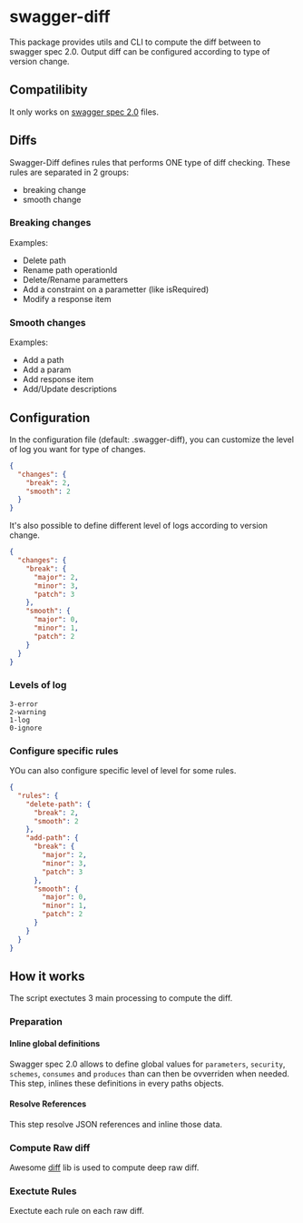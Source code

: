 # swagger-diff

This package provides utils and CLI to compute the diff between to swagger spec 2.0. Output diff can be configured according to type of version change.


## Compatilibity

It only works on [swagger spec 2.0](https://github.com/swagger-api/swagger-spec/blob/master/versions/2.0.md) files.


## Diffs
Swagger-Diff defines rules that performs ONE type of diff checking. These rules are separated in 2 groups:
- breaking change
- smooth change

### Breaking changes
Examples:
- Delete path
- Rename path operationId
- Delete/Rename parametters
- Add a constraint on a parametter (like isRequired)
- Modify a response item

### Smooth changes
Examples:
- Add a path
- Add a param
- Add response item
- Add/Update descriptions


## Configuration

In the configuration file (default: .swagger-diff), you can customize the level of log you want for type of changes.
```JSON
{
  "changes": {
    "break": 2,
    "smooth": 2
  }
}
```

It's also possible to define different level of logs according to version change.
```JSON
{
  "changes": {
    "break": {
      "major": 2,
      "minor": 3,
      "patch": 3
    },
    "smooth": {
      "major": 0,
      "minor": 1,
      "patch": 2
    }
  }
}
```


### Levels of log
```
3-error
2-warning
1-log
0-ignore
```

### Configure specific rules
YOu can also configure specific level of level for some rules.
```JSON
{
  "rules": {
    "delete-path": {
      "break": 2,
      "smooth": 2
    },
    "add-path": {
      "break": {
        "major": 2,
        "minor": 3,
        "patch": 3
      },
      "smooth": {
        "major": 0,
        "minor": 1,
        "patch": 2
      }
    }
  }
}
```

## How it works

The script exectutes 3 main processing to compute the diff.

### Preparation

#### Inline global definitions

Swagger spec 2.0 allows to define global values for `parameters`, `security`, `schemes`, `consumes` and `produces` than can then be ovverriden when needed.
This step, inlines these definitions in every paths objects.

#### Resolve References

This step resolve JSON references and inline those data.


### Compute Raw diff
Awesome [diff](https://github.com/flitbit/diff) lib is used to compute deep raw diff.

### Exectute Rules
Exectute each rule on each raw diff.

